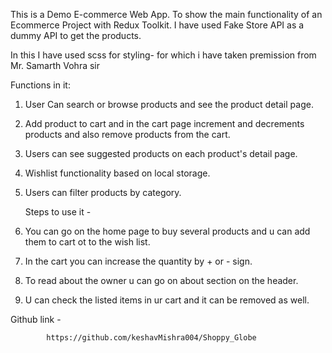 This is a Demo E-commerce Web App. To show the main functionality of an Ecommerce Project with Redux Toolkit. I have used Fake Store API as a dummy API to get the products.

In this I have used scss for styling- for which i have taken premission from Mr. Samarth Vohra sir

 Functions in it:
1. User Can search or browse products and see the product detail page. 
2. Add product to cart and in the cart page increment and decrements products and also remove products from the cart.
3. Users can see suggested products on each product's detail page.
4. Wishlist functionality based on local storage.
5. Users can filter products by category.
   
   Steps to use it -
1. You can go on the home page to buy several products and u can add them to cart ot to the wish list.
2. In the cart you can increase the quantity by + or - sign. 
3. To read about the owner u can go on about section on the header.
4. U can check the listed items in ur cart and it can be removed as well.

Github link -

            https://github.com/keshavMishra004/Shoppy_Globe



